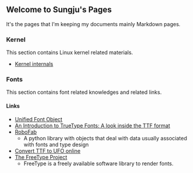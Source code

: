 
## Welcome to Sungju's Pages

It's the pages that I'm keeping my documents mainly Markdown pages.

### Kernel

This section contains Linux kernel related materials.

- [Kernel internals](https://sungju.github.io/kernel/internals/index)


### Fonts

This section contains font related knowledges and related links.

#### Links

- [Unified Font Object](http://unifiedfontobject.org)
- [An Introduction to TrueType Fonts: A look inside the TTF format](http://scripts.sil.org/cms/scripts/page.php?site_id=nrsi&id=iws-chapter08)
- [RoboFab](https://github.com/robofab-developers/robofab)
  - A python library with objects that deal with data usually associated with fonts and type design
- [Convert TTF to UFO online](https://convertio.co/ttf-ufo/)
- [The FreeType Project](https://www.freetype.org/)
  - FreeType is a freely available software library to render fonts.

